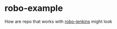 # robo-example
How are repo that works with [robo-jenkins](https://github.com/hypergig/robo-jenkins) might look
